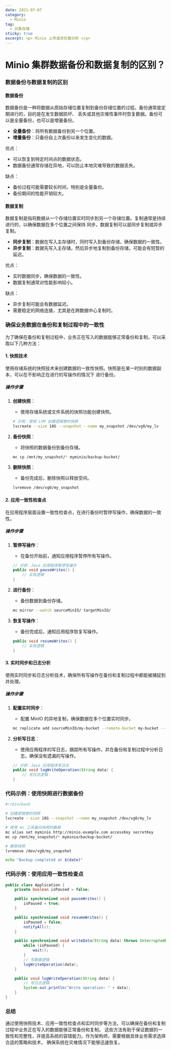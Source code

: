 ```yaml
---
date: 2021-07-07
category:
  - Minio 
tag:
  - 对象存储
sticky: true
excerpt: <p> Minio 上传请求负载分析 </p>
---
```

# Minio 集群数据备份和数据复制的区别？

### 数据备份与数据复制的区别

#### 数据备份
数据备份是一种将数据从原始存储位置复制到备份存储位置的过程。备份通常是定期进行的，目的是在发生数据损坏、
丢失或其他灾难性事件时恢复数据。备份可以是全量备份，也可以是增量备份。

- **全量备份**：将所有数据备份到另一个位置。
- **增量备份**：只备份自上次备份以来发生变化的数据。

优点：
- 可以恢复到特定时间点的数据状态。
- 数据备份通常存储在异地，可以防止本地灾难导致的数据丢失。

缺点：
- 备份过程可能需要较长时间，特别是全量备份。
- 备份期间的性能开销较大。

#### 数据复制
数据复制是指将数据从一个存储位置实时同步到另一个存储位置。复制通常是持续进行的，以确保数据在多个位置之间保持
同步。数据复制可以是同步复制或异步复制。

- **同步复制**：数据在写入主存储时，同时写入到备份存储，确保数据的一致性。
- **异步复制**：数据先写入主存储，然后异步地复制到备份存储，可能会有短暂的延迟。

优点：
- 实时数据同步，确保数据的一致性。
- 数据复制通常对性能影响较小。

缺点：
- 异步复制可能会有数据延迟。
- 需要稳定的网络连接，尤其是在跨数据中心复制时。

### 确保业务数据在备份和复制过程中的一致性

为了确保在备份和复制过程中，业务正在写入的数据能够正常备份和复制，可以采取以下几种方法：

#### 1. 快照技术
使用存储系统的快照技术来创建数据的一致性快照。快照是在某一时刻的数据副本，可以在不影响正在进行的写操作的情况下
进行备份。

##### 操作步骤
1. **创建快照**：
   - 使用存储系统或文件系统的快照功能创建快照。

    ```bash
    # 示例：使用 LVM 创建逻辑卷的快照
    lvcreate --size 10G --snapshot --name my_snapshot /dev/vg0/my_lv
    ```

2. **备份快照**：
   - 将快照的数据备份到备份存储。

    ```bash
    mc cp /mnt/my_snapshot/* myminio/backup-bucket/
    ```

3. **删除快照**：
   - 备份完成后，删除快照以释放空间。

    ```bash
    lvremove /dev/vg0/my_snapshot
    ```

#### 2. 应用一致性检查点
在应用程序层面设置一致性检查点，在进行备份时暂停写操作，确保数据的一致性。

##### 操作步骤
1. **暂停写操作**：
   - 在备份开始前，通知应用程序暂停所有写操作。

    ```java
    // 示例：Java 应用程序暂停写操作
    public void pauseWrites() {
        // 实现逻辑
    }
    ```

2. **进行备份**：
   - 备份数据到备份存储。

    ```bash
    mc mirror --watch sourceMinIO/ targetMinIO/
    ```

3. **恢复写操作**：
   - 备份完成后，通知应用程序恢复写操作。

    ```java
    public void resumeWrites() {
        // 实现逻辑
    }
    ```

#### 3. 实时同步和日志分析
使用实时同步和日志分析技术，确保所有写操作在备份和复制过程中都能被捕捉到并处理。

##### 操作步骤
1. **配置实时同步**：
   - 配置 MinIO 的异地复制，确保数据在多个位置实时同步。

    ```bash
    mc replicate add sourceMinIO/my-bucket --remote-bucket my-bucket --remote-target targetMinIO
    ```

2. **分析写日志**：
   - 使用应用程序的写日志，跟踪所有写操作，并在备份和复制过程中分析日志，确保没有遗漏的写操作。

    ```java
    // 示例：Java 应用程序写日志
    public void logWriteOperation(String data) {
        // 写日志逻辑
    }
    ```

### 代码示例：使用快照进行数据备份

```bash
#!/bin/bash

# 创建逻辑卷的快照
lvcreate --size 10G --snapshot --name my_snapshot /dev/vg0/my_lv

# 使用 mc 工具备份快照的数据
mc alias set myminio http://minio.example.com accessKey secretKey
mc cp /mnt/my_snapshot/* myminio/backup-bucket/

# 删除快照
lvremove /dev/vg0/my_snapshot

echo "Backup completed at $(date)"
```

### 代码示例：使用应用一致性检查点

```java
public class Application {
    private boolean isPaused = false;

    public synchronized void pauseWrites() {
        isPaused = true;
    }

    public synchronized void resumeWrites() {
        isPaused = false;
        notifyAll();
    }

    public synchronized void writeData(String data) throws InterruptedException {
        while (isPaused) {
            wait();
        }
        // 写数据逻辑
        logWriteOperation(data);
    }

    public void logWriteOperation(String data) {
        // 写日志逻辑
        System.out.println("Write operation: " + data);
    }
}
```

### 总结

通过使用快照技术、应用一致性检查点和实时同步等方法，可以确保在备份和复制过程中业务正在写入的数据能够正常备份和复制。
这些方法有助于保证数据的一致性和完整性，并提高系统的容错能力。作为架构师，需要根据具体业务需求选择合适的策略和技术，
确保系统在灾难情况下能够迅速恢复。